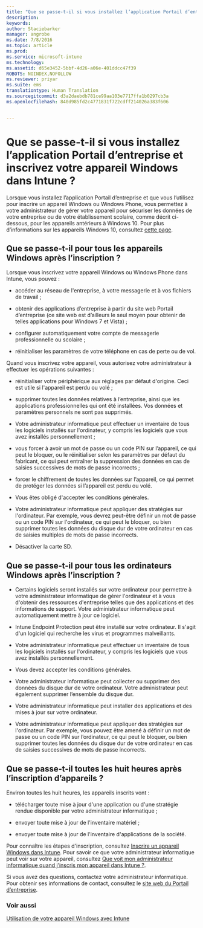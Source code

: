 ```yaml
---
title: "Que se passe-t-il si vous installez l’application Portail d’entreprise et inscrivez votre appareil Windows dans Intune ? | Microsoft Intune"
description: 
keywords: 
author: Staciebarker
manager: angrobe
ms.date: 7/8/2016
ms.topic: article
ms.prod: 
ms.service: microsoft-intune
ms.technology: 
ms.assetid: d65e3452-5bbf-4d26-a06e-401ddcc47f39
ROBOTS: NOINDEX,NOFOLLOW
ms.reviewer: priyar
ms.suite: ems
translationtype: Human Translation
ms.sourcegitcommit: d3a2daebdb781ce99aa103e7717ffa1b0297cb3a
ms.openlocfilehash: 840d985fd2c4771831f722cdff214026a383f606


---
```



# Que se passe-t-il si vous installez l’application Portail d’entreprise et inscrivez votre appareil Windows dans Intune ?

Lorsque vous installez l’application Portail d’entreprise et que vous l’utilisez pour inscrire un appareil Windows ou Windows Phone, vous permettez à votre administrateur de gérer votre appareil pour sécuriser les données de votre entreprise ou de votre établissement scolaire, comme décrit ci-dessous, pour les appareils antérieurs à Windows 10. Pour plus d’informations sur les appareils Windows 10, consultez [cette page](what-happens-if-you-install-the-company-portal-app-and-enroll-your-device-in-intune-windows10.md).

## Que se passe-t-il pour tous les appareils Windows après l’inscription ?
Lorsque vous inscrivez votre appareil Windows ou Windows Phone dans Intune, vous pouvez :

-   accéder au réseau de l'entreprise, à votre messagerie et à vos fichiers de travail ;

-   obtenir des applications d’entreprise à partir du site web Portail d’entreprise (ce site web est d’ailleurs le seul moyen pour obtenir de telles applications pour Windows 7 et Vista) ;

-   configurer automatiquement votre compte de messagerie professionnelle ou scolaire ;

-   réinitialiser les paramètres de votre téléphone en cas de perte ou de vol.

Quand vous inscrivez votre appareil, vous autorisez votre administrateur à effectuer les opérations suivantes :

-   réinitialiser votre périphérique aux réglages par défaut d'origine. Ceci est utile si l'appareil est perdu ou volé ;

-   supprimer toutes les données relatives à l’entreprise, ainsi que les applications professionnelles qui ont été installées. Vos données et paramètres personnels ne sont pas supprimés.

-   Votre administrateur informatique peut effectuer un inventaire de tous les logiciels installés sur l'ordinateur, y compris les logiciels que vous avez installés personnellement ;

-   vous forcer à avoir un mot de passe ou un code PIN sur l’appareil, ce qui peut le bloquer, ou le réinitialiser selon les paramètres par défaut du fabricant, ce qui peut entraîner la suppression des données en cas de saisies successives de mots de passe incorrects ;

-   forcer le chiffrement de toutes les données sur l’appareil, ce qui permet de protéger les données si l’appareil est perdu ou volé.

-   Vous êtes obligé d'accepter les conditions générales.

-   Votre administrateur informatique peut appliquer des stratégies sur l'ordinateur. Par exemple, vous devrez peut-être définir un mot de passe ou un code PIN sur l'ordinateur, ce qui peut le bloquer, ou bien supprimer toutes les données du disque dur de votre ordinateur en cas de saisies multiples de mots de passe incorrects.

-   Désactiver la carte SD.

## Que se passe-t-il pour tous les ordinateurs Windows après l’inscription ?

-  Certains logiciels seront installés sur votre ordinateur pour permettre à votre administrateur informatique de gérer l'ordinateur et à vous d'obtenir des ressources d'entreprise telles que des applications et des informations de support. Votre administrateur informatique peut automatiquement mettre à jour ce logiciel.

-  Intune Endpoint Protection peut être installé sur votre ordinateur. Il s'agit d'un logiciel qui recherche les virus et programmes malveillants.

-  Votre administrateur informatique peut effectuer un inventaire de tous les logiciels installés sur l'ordinateur, y compris les logiciels que vous avez installés personnellement.

-  Vous devez accepter les conditions générales.

-  Votre administrateur informatique peut collecter ou supprimer des données du disque dur de votre ordinateur. Votre administrateur peut également supprimer l’ensemble du disque dur.

-  Votre administrateur informatique peut installer des applications et des mises à jour sur votre ordinateur.

-  Votre administrateur informatique peut appliquer des stratégies sur l'ordinateur. Par exemple, vous pouvez être amené à définir un mot de passe ou un code PIN sur l’ordinateur, ce qui peut le bloquer, ou bien supprimer toutes les données du disque dur de votre ordinateur en cas de saisies successives de mots de passe incorrects.


## Que se passe-t-il toutes les huit heures après l’inscription d’appareils ?
Environ toutes les huit heures, les appareils inscrits vont :

-   télécharger toute mise à jour d'une application ou d'une stratégie rendue disponible par votre administrateur informatique ;

-   envoyer toute mise à jour de l'inventaire matériel ;

-   envoyer toute mise à jour de l'inventaire d'applications de la société.

Pour connaître les étapes d'inscription, consultez [Inscrire un appareil Windows dans Intune](enroll-your-device-in-intune-windows.md). Pour savoir ce que votre administrateur informatique peut voir sur votre appareil, consultez [Que voit mon administrateur informatique quand j’inscris mon appareil dans Intune ?](what-can-your-it-administrator-see-when-you-enroll-your-device-in-intune-windows.md).

Si vous avez des questions, contactez votre administrateur informatique. Pour obtenir ses informations de contact, consultez le [site web du Portail d’entreprise](http://portal.manage.microsoft.com).

### Voir aussi
[Utilisation de votre appareil Windows avec Intune](using-your-windows-device-with-intune.md)



<!--HONumber=Aug16_HO4-->


